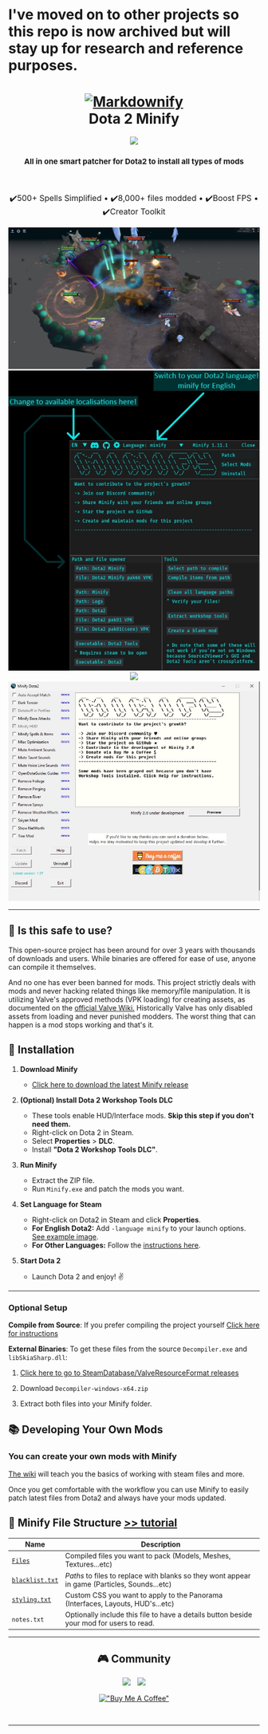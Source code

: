 <h1>I've moved on to other projects so this repo is now archived but will stay up for research and reference purposes.</h1>

<!-- PROJECT LOGO -->
<h1 align="center">
  <a href="http://www.amitmerchant.com/electron-markdownify"><img src="bin/images/logo.png" alt="Markdownify" width="150"></a>
  <br>
  Dota 2 Minify
  <br>
</h1>

<p align="center">
  <img src="https://img.shields.io/badge/License-GPLv3-blue.svg">
</p>

<h4 align="center" style="font-weight: bold; font-size:15px">All in one smart patcher for Dota2 to install all types of mods</h4>

<br>

<p align="center" style="font-size: 16px">
  <span>✔️500+ Spells Simplified •</span>
  <span>✔️8,000+ files modded •</span>
  <span>✔️Boost FPS •</span>
  <span>✔️Creator Toolkit</span>
</p>

<p align="center">
    <img src="bin/images/screenshot-1.jpg">
    <img src="bin/images/screenshot-2.jpg">
    <img src="bin/images/screenshot-3.jpg">
    <img src="bin/images/screenshot-4.jpg">
</p>

<hr>

## :information_desk_person: Is this safe to use?

This open-source project has been around for over 3 years with thousands of downloads and users. While binaries are offered for ease of use, anyone can compile it themselves.

And no one has ever been banned for mods. This project strictly deals with mods and never hacking related things like memory/file manipulation. It is utilizing Valve's approved methods (VPK loading) for creating assets, as documented on the [official Valve Wiki.](https://developer.valvesoftware.com/wiki/VPK) Historically Valve has only disabled assets from loading and never punished modders. The worst thing that can happen is a mod stops working and that's it.

## :rocket: Installation

1. **Download Minify**

    - [Click here to download the latest Minify release](https://github.com/robbyz512/dota2-minify/releases)

2. **(Optional) Install Dota 2 Workshop Tools DLC**

    - These tools enable HUD/Interface mods. **Skip this step if you don't need them.**
    - Right-click on Dota 2 in Steam.
    - Select **Properties** > **DLC**.
    - Install **"Dota 2 Workshop Tools DLC"**.

3. **Run Minify**

    - Extract the ZIP file.
    - Run `Minify.exe` and patch the mods you want.

4. **Set Language for Steam**
    - Right-click on Dota2 in Steam and click **Properties**.
    - **For English Dota2:** Add `-language minify` to your launch options. [See example image](https://i.imgur.com/KTfqXUg.jpeg).
    - **For Other Languages:** Follow the [instructions here](https://github.com/robbyz512/dota2-minify/wiki/Minify#using-minify-with-a-different-language-in-dota2).

5. **Start Dota 2**

    - Launch Dota 2 and enjoy! :v:


<hr>

### Optional Setup

**Compile from Source**: If you prefer compiling the project yourself [Click here for instructions](https://github.com/robbyz512/dota2-minify/wiki/Minify#compiling-minify)

**External Binaries**: To get these files from the source `Decompiler.exe` and `libSkiaSharp.dll`:

1. [Click here to go to SteamDatabase/ValveResourceFormat releases](https://github.com/SteamDatabase/ValveResourceFormat/releases)

2. Download `Decompiler-windows-x64.zip`

3. Extract both files into your Minify folder.

<!-- ABOUT THE PROJECT -->

## :books: Developing Your Own Mods

### You can create your own mods with Minify

[The wiki](https://github.com/robbyz512/dota2-minify/wiki/Dota2-Modding-Tutorials) will teach you the basics of working with steam files and more.

Once you get comfortable with the workflow you can use Minify to easily patch latest files from Dota2 and always have your mods updated.

## :open_file_folder: Minify File Structure [>> tutorial](https://github.com/robbyz512/dota2-minify/wiki/Minify)

| Name                                                                                  | Description                                                                                   |
| ------------------------------------------------------------------------------------- | --------------------------------------------------------------------------------------------- |
| [`Files`](https://github.com/robbyz512/dota2-minify/wiki/Minify#files)                | Compiled files you want to pack (Models, Meshes, Textures...etc)                              |
| [`blacklist.txt`](https://github.com/robbyz512/dota2-minify/wiki/Minify#blacklisttxt) | _Paths_ to files to replace with blanks so they wont appear in game (Particles, Sounds...etc) |
| [`styling.txt`](https://github.com/robbyz512/dota2-minify/wiki/Minify#stylingtxt)     | Custom CSS you want to apply to the Panorama (Interfaces, Layouts, HUD's...etc)               |
| `notes.txt`                                                                           | Optionally include this file to have a details button beside your mod for users to read.      |

<hr>

<div align="center">

## :video_game: Community

<a href="https://discord.gg/2YDnqpbcKM"><img style="margin-right: 10px" src="https://img.shields.io/badge/Discord-%237289DA.svg?style=for-the-badge&logo=discord&logoColor=white"></a>
<a href="https://github.com/robbyz512/dota2-minify/wiki"><img src="https://img.shields.io/badge/Github_Wiki-%23000000.svg?style=for-the-badge"></a>

[!["Buy Me A Coffee"](https://www.buymeacoffee.com/assets/img/custom_images/orange_img.png)](https://www.buymeacoffee.com/dota2minify)

<br>

</div>

<hr>
